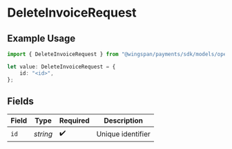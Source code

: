 # DeleteInvoiceRequest

## Example Usage

```typescript
import { DeleteInvoiceRequest } from "@wingspan/payments/sdk/models/operations";

let value: DeleteInvoiceRequest = {
    id: "<id>",
};
```

## Fields

| Field              | Type               | Required           | Description        |
| ------------------ | ------------------ | ------------------ | ------------------ |
| `id`               | *string*           | :heavy_check_mark: | Unique identifier  |